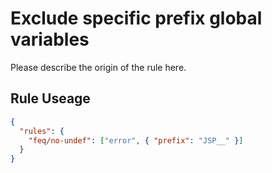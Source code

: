 # Exclude specific prefix global variables

Please describe the origin of the rule here.

## Rule Useage

```json
{
  "rules": {
    "feq/no-undef": ["error", { "prefix": "JSP__" }]
  }
}
```
